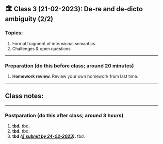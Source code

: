 
## 🏛 Class 3 (21-02-2023): De-re and de-dicto ambiguity (2/2) 

### Topics:
1. Formal fragment of intensional semantics.
2. Challenges & open questions


----

### Preparation (do this before class; around 20 minutes)

1. **Homework review.** Review your own homework from last time.


----


## Class notes:


-----

### Postparation (do this after class; around 3 hours)

1. **tbd.** tbd.
2. **tbd.** tbd.
3. **tbd _([📩 submit by 24-02-2023](tbd.url))_.** tbd.